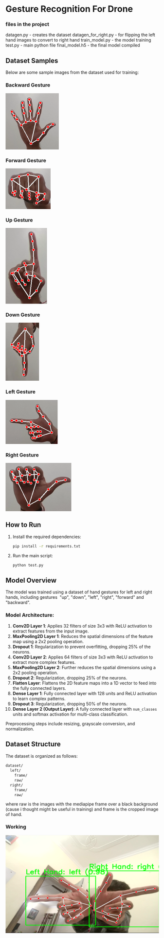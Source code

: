 # Gesture Recognition For Drone


### files in the project

datagen.py - creates the dataset
datagen_for_right.py - for flipping the left hand images to convert to right hand
train_model.py - the model training 
test.py - main python file
final_model.h5 - the final model compiled


## Dataset Samples

Below are some sample images from the dataset used for training:

### Backward Gesture
![alt text](https://github.com/AadishSaini/Gesture-Recognition-For-Drone/blob/main/dataset/backward/frame/frame_1.png)

### Forward Gesture
![alt text](https://github.com/AadishSaini/Gesture-Recognition-For-Drone/blob/main/dataset/forward/frame/frame_1.png)

### Up Gesture
![alt text](https://github.com/AadishSaini/Gesture-Recognition-For-Drone/blob/main/dataset/up/frame/frame_1.png)

### Down Gesture
![alt text](https://github.com/AadishSaini/Gesture-Recognition-For-Drone/blob/main/dataset/down/frame/frame_1.png)

### Left Gesture
![alt text](https://github.com/AadishSaini/Gesture-Recognition-For-Drone/blob/main/dataset/left/frame/frame_1.png)

### Right Gesture
![alt text](https://github.com/AadishSaini/Gesture-Recognition-For-Drone/blob/main/dataset/right/frame/frame_1.png)

## How to Run

1. Install the required dependencies:
   ```bash
   pip install -r requirements.txt
   ```
2. Run the main script:
   ```bash
   python test.py
   ```

## Model Overview

The model was trained using a dataset of hand gestures for left and right hands, including gestures  "up", "down", "left", "right", "forward" and "backward".&#x20;

### Model Architecture:

1. **Conv2D Layer 1**: Applies 32 filters of size 3x3 with ReLU activation to extract features from the input image.
2. **MaxPooling2D Layer 1**: Reduces the spatial dimensions of the feature map using a 2x2 pooling operation.
3. **Dropout 1**: Regularization to prevent overfitting, dropping 25% of the neurons.
4. **Conv2D Layer 2**: Applies 64 filters of size 3x3 with ReLU activation to extract more complex features.
5. **MaxPooling2D Layer 2**: Further reduces the spatial dimensions using a 2x2 pooling operation.
6. **Dropout 2**: Regularization, dropping 25% of the neurons.
7. **Flatten Layer**: Flattens the 2D feature maps into a 1D vector to feed into the fully connected layers.
8. **Dense Layer 1**: Fully connected layer with 128 units and ReLU activation to learn complex patterns.
9. **Dropout 3**: Regularization, dropping 50% of the neurons.
10. **Dense Layer 2 (Output Layer)**: A fully connected layer with `num_classes` units and softmax activation for multi-class classification.

Preprocessing steps include resizing, grayscale conversion, and normalization.

## Dataset Structure

The dataset is organized as follows:

```
dataset/
  left/
    frame/
    raw/
  right/
    frame/
    raw/
```

where raw is the images with the mediapipe frame over a black background (cause i thought might be useful in training) and frame is the cropped image of hand.

### Working
![alt text](https://github.com/AadishSaini/Gesture-Recognition-For-Drone/blob/main/Screenshot%202025-01-25%20205217.png)
